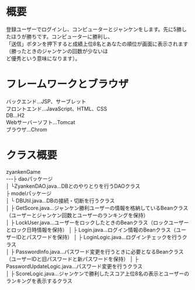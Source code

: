 # 概要
登録ユーザーでログインし、コンピューターとジャンケンをします。先に5勝したほうが勝ちです。コンピューターに勝利し、  
「送信」ボタンを押下すると成績上位8名とあなたの順位が画面に表示されます（勝ったときのジャンケンの回数が少ないほ  
ど優秀という意味になります）。  

# フレームワークとブラウザ  
バックエンド...JSP、サーブレット  
フロントエンド...JavaScript、HTML、CSS  
DB...H2  
Webサーバーソフト...Tomcat  
ブラウザ...Chrom  

# クラス概要  
zyankenGame  
---├ daoパッケージ  
   │     └ZyankenDAO.java...DBとのやりとりを行うDAOクラス  
   ├ modelパッケージ  
   │      └ DBUtil.java...DBの接続・切断を行うクラス  
   │      ├ GetScore.java...ジャンケン勝利ユーザーの情報を格納しているBeanクラス（ユーザーとジャンケン回数とユーザーのランキングを保持）  
   │      ├ LockUser.java...ユーザーをロックしたときのBeanクラス（ロックユーザーとロック日時情報を保持） 
   │      ├ Login.java...ログイン情報のBeanクラス（ユーザーIDとパスワードを保持）
   │      ├ LoginLogic.java...ログインチェックを行うクラス  
   │      ├ PasswordInfo.java...パスワード変更を行うときに必要となるBeanクラス（ユーザーIDと旧パスワードと新パスワードを保持）
   │      ├ PasswordUpdateLogic.java...パスワード変更を行うクラス  
   │      ├ ScoreLogic.java...ジャンケンで勝利したスコア上位8名の表示とユーザーのランキングを表示するクラス  


